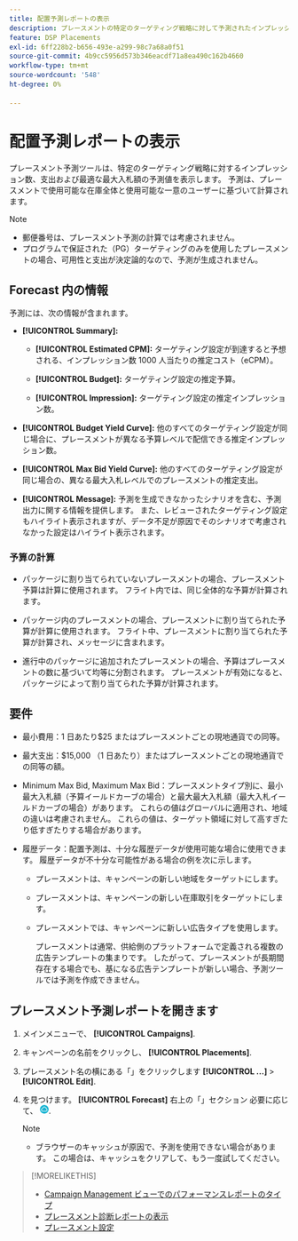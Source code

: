 ```yaml
---
title: 配置予測レポートの表示
description: プレースメントの特定のターゲティング戦略に対して予測されたインプレッション数、支出、最適最大入札額を確認します。
feature: DSP Placements
exl-id: 6ff228b2-b656-493e-a299-98c7a68a0f51
source-git-commit: 4b9cc5956d573b346eacdf71a8ea490c162b4660
workflow-type: tm+mt
source-wordcount: '548'
ht-degree: 0%

---
```


# 配置予測レポートの表示

<!-- Does this really belong in the Campaign Management > Reports section or in the Placements section? -->

プレースメント予測ツールは、特定のターゲティング戦略に対するインプレッション数、支出および最適な最大入札額の予測値を表示します。 予測は、プレースメントで使用可能な在庫全体と使用可能な一意のユーザーに基づいて計算されます。

>[!NOTE]
>
>* 郵便番号は、プレースメント予測の計算では考慮されません。
>* プログラムで保証された（PG）ターゲティングのみを使用したプレースメントの場合、可用性と支出が決定論的なので、予測が生成されません。

## Forecast 内の情報

予測には、次の情報が含まれます。

* **[!UICONTROL Summary]:**

   * **[!UICONTROL Estimated CPM]:** ターゲティング設定が到達すると予想される、インプレッション数 1000 人当たりの推定コスト（eCPM）。

   * **[!UICONTROL Budget]:** ターゲティング設定の推定予算。

   * **[!UICONTROL Impression]:** ターゲティング設定の推定インプレッション数。

* **[!UICONTROL Budget Yield Curve]:** 他のすべてのターゲティング設定が同じ場合に、プレースメントが異なる予算レベルで配信できる推定インプレッション数。

* **[!UICONTROL Max Bid Yield Curve]:** 他のすべてのターゲティング設定が同じ場合の、異なる最大入札レベルでのプレースメントの推定支出。

* **[!UICONTROL Message]:** 予測を生成できなかったシナリオを含む、予測出力に関する情報を提供します。 また、レビューされたターゲティング設定もハイライト表示されますが、データ不足が原因でそのシナリオで考慮されなかった設定はハイライト表示されます。

### 予算の計算

* パッケージに割り当てられていないプレースメントの場合、プレースメント予算は計算に使用されます。 フライト内では、同じ全体的な予算が計算されます。

* パッケージ内のプレースメントの場合、プレースメントに割り当てられた予算が計算に使用されます。 フライト中、プレースメントに割り当てられた予算が計算され、メッセージに含まれます。

* 進行中のパッケージに追加されたプレースメントの場合、予算はプレースメントの数に基づいて均等に分割されます。 プレースメントが有効になると、パッケージによって割り当てられた予算が計算されます。

## 要件

* 最小費用：1 日あたり$25 またはプレースメントごとの現地通貨での同等。

* 最大支出：$15,000 （1 日あたり）またはプレースメントごとの現地通貨での同等の額。

* Minimum Max Bid, Maximum Max Bid：プレースメントタイプ別に、最小最大入札額（予算イールドカーブの場合）と最大最大入札額（最大入札イールドカーブの場合）があります。 これらの値はグローバルに適用され、地域の違いは考慮されません。 これらの値は、ターゲット領域に対して高すぎたり低すぎたりする場合があります。

* 履歴データ：配置予測は、十分な履歴データが使用可能な場合に使用できます。 履歴データが不十分な可能性がある場合の例を次に示します。

   * プレースメントは、キャンペーンの新しい地域をターゲットにします。

   * プレースメントは、キャンペーンの新しい在庫取引をターゲットにします。

   * プレースメントでは、キャンペーンに新しい広告タイプを使用します。

     プレースメントは通常、供給側のプラットフォームで定義される複数の広告テンプレートの集まりです。 したがって、プレースメントが長期間存在する場合でも、基になる広告テンプレートが新しい場合、予測ツールでは予測を作成できません。

## プレースメント予測レポートを開きます

1. メインメニューで、 **[!UICONTROL Campaigns]**.

1. キャンペーンの名前をクリックし、 **[!UICONTROL Placements]**.

1. プレースメント名の横にある「」をクリックします  **[!UICONTROL ...]** > **[!UICONTROL Edit]**.

1. を見つけます。 **[!UICONTROL Forecast]** 右上の「」セクション 必要に応じて、 ![予測](/help/dsp/assets/placement-forecast.png).

   >[!NOTE]
   >
   >* ブラウザーのキャッシュが原因で、予測を使用できない場合があります。 この場合は、キャッシュをクリアして、もう一度試してください。

>[!MORELIKETHIS]
>
>* [Campaign Management ビューでのパフォーマンスレポートのタイプ](campaign-reports-about.md)
>* [プレースメント診断レポートの表示](/help/dsp/campaign-management/reports/placement-diagnostics.md)
>* [プレースメント設定](/help/dsp/campaign-management/placements/placement-settings.md)
